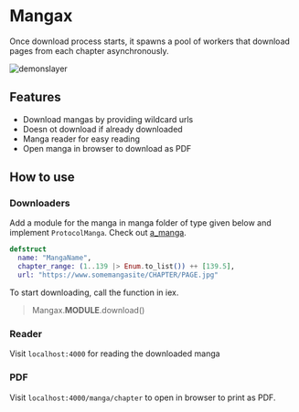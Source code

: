 # Mangax

Once download process starts, it spawns a pool of workers that download pages from 
each chapter asynchronously.

![demonslayer](./assets/mangax.gif)

## Features

- Download mangas by providing wildcard urls
- Doesn ot download if already downloaded
- Manga reader for easy reading
- Open manga in browser to download as PDF

## How to use
### Downloaders

Add a module for the manga in manga folder of type given below and implement `ProtocolManga`. Check out [a_manga](./lib/mangax/a_manga).

```elixir
defstruct 
  name: "MangaName",
  chapter_range: (1..139 |> Enum.to_list()) ++ [139.5],
  url: "https://www.somemangasite/CHAPTER/PAGE.jpg"
```

To start downloading, call the function in iex.
> Mangax.__MODULE__.download()

### Reader

Visit `localhost:4000` for reading the downloaded manga

### PDF

Visit `localhost:4000/manga/chapter` to open in browser to print as PDF.